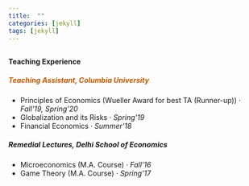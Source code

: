 ```yaml
---
title:  ""
categories: [jekyll]
tags: [jekyll]
---
```


<h4 style="margin-top:30px;" id="working-papers"><strong>Teaching Experience</strong></h4>
<p>
<!---
<br />(<a href="" target="_blank">Course evaluations</a>)</p>
-->
<h5 id="masters"><strong style="color:#C35900">Teaching Assistant, Columbia University </strong></h5>

<ul>
 <li> Principles of Economics (Wueller Award for best TA (Runner-up)) &middot; <em>Fall'19, Spring'20</em> 
  <!----- (<a href="https://github.com/Gupta-Sakshi/principles_student_eval.pdf" style="color:#2980b9;" target="_blank">Evaluation</a>) 
-->
</li>
  <li>Globalization and its Risks &middot; <em>Spring'19</em> 
   <!-- (<a href="https://github.com/Gupta-Sakshi/global_student_eval.pdf" style="color:#2980b9;" target="_blank">Evaluation</a>)
-->
</li>
  <li>Financial Economics &middot;  <em>Summer'18</em> </li>
</ul>

<h5 id="dse"><strong> Remedial Lectures, Delhi School of Economics </strong></h5>

<ul>
  <li>Microeconomics (M.A. Course)  &middot; <em>Fall'16</em> </li>
  <li>Game Theory (M.A. Course)  &middot; <em>Spring'17</em> </li>
</ul>
